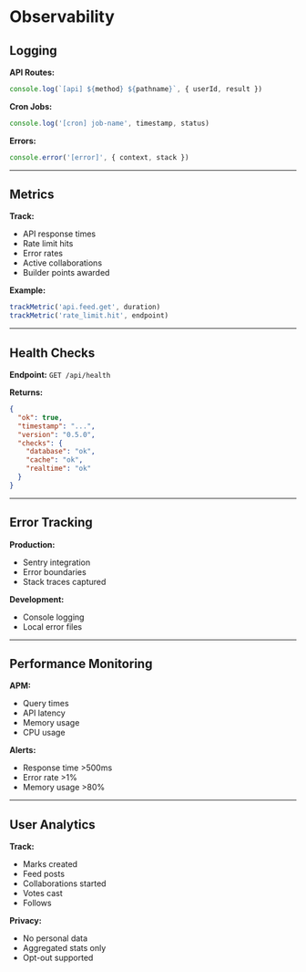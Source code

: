 # Observability

## Logging

**API Routes:**
```typescript
console.log(`[api] ${method} ${pathname}`, { userId, result })
```

**Cron Jobs:**
```typescript
console.log('[cron] job-name', timestamp, status)
```

**Errors:**
```typescript
console.error('[error]', { context, stack })
```

---

## Metrics

**Track:**
- API response times
- Rate limit hits
- Error rates
- Active collaborations
- Builder points awarded

**Example:**
```typescript
trackMetric('api.feed.get', duration)
trackMetric('rate_limit.hit', endpoint)
```

---

## Health Checks

**Endpoint:** `GET /api/health`

**Returns:**
```json
{
  "ok": true,
  "timestamp": "...",
  "version": "0.5.0",
  "checks": {
    "database": "ok",
    "cache": "ok",
    "realtime": "ok"
  }
}
```

---

## Error Tracking

**Production:**
- Sentry integration
- Error boundaries
- Stack traces captured

**Development:**
- Console logging
- Local error files

---

## Performance Monitoring

**APM:**
- Query times
- API latency
- Memory usage
- CPU usage

**Alerts:**
- Response time >500ms
- Error rate >1%
- Memory usage >80%

---

## User Analytics

**Track:**
- Marks created
- Feed posts
- Collaborations started
- Votes cast
- Follows

**Privacy:**
- No personal data
- Aggregated stats only
- Opt-out supported

